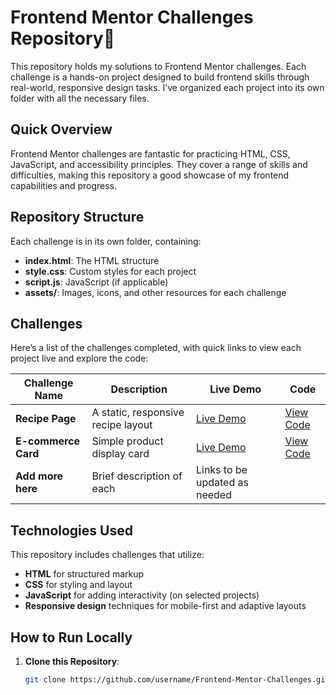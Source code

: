 # Frontend Mentor Challenges Repository🚀

This repository holds my solutions to Frontend Mentor challenges. Each challenge is a hands-on project designed to build frontend skills through real-world, responsive design tasks. I’ve organized each project into its own folder with all the necessary files.

## Quick Overview

Frontend Mentor challenges are fantastic for practicing HTML, CSS, JavaScript, and accessibility principles. They cover a range of skills and difficulties, making this repository a good showcase of my frontend capabilities and progress.

## Repository Structure

Each challenge is in its own folder, containing:
- **index.html**: The HTML structure
- **style.css**: Custom styles for each project
- **script.js**: JavaScript (if applicable)
- **assets/**: Images, icons, and other resources for each challenge

## Challenges

Here’s a list of the challenges completed, with quick links to view each project live and explore the code:

| Challenge Name      | Description                | Live Demo                   | Code                  |
|---------------------|----------------------------|-----------------------------|-----------------------|
| **Recipe Page**     | A static, responsive recipe layout | [Live Demo](#) | [View Code](#) |
| **E-commerce Card** | Simple product display card| [Live Demo](https://recipe-page-main-maram.netlify.app/) | [View Code](#) |
| **Add more here**   | Brief description of each  | Links to be updated as needed |

## Technologies Used

This repository includes challenges that utilize:
- **HTML** for structured markup
- **CSS** for styling and layout
- **JavaScript** for adding interactivity (on selected projects)
- **Responsive design** techniques for mobile-first and adaptive layouts

## How to Run Locally

1. **Clone this Repository**:
   ```bash
   git clone https://github.com/username/Frontend-Mentor-Challenges.git
